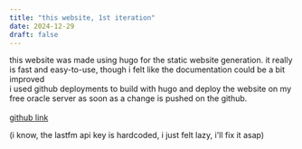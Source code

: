 ```yaml
---
title: "this website, 1st iteration"
date: 2024-12-29
draft: false
---
```


this website was made using hugo for the static website generation. it really is fast and easy-to-use, though i felt like the documentation could be a bit improved  
i used github deployments to build with hugo and deploy the website on my free oracle server as soon as a change is pushed on the github.
\
\
[github link](https://github.com/walidcavelius/cavelius)

(i know, the lastfm api key is hardcoded, i just felt lazy, i'll fix it asap)
